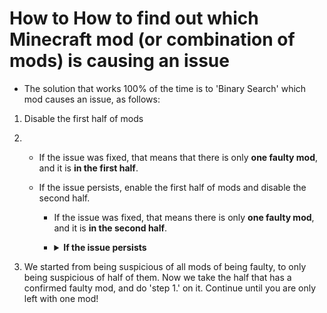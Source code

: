 # How to How to find out which Minecraft mod (or combination of mods) is causing an issue
- The solution that works 100% of the time is to 'Binary Search' which mod causes an issue, as follows:
1. Disable the first half of mods
2. - If the issue was fixed, that means that there is only **one faulty mod**, and it is **in the first half**.
     
   - If the issue persists, enable the first half of mods and disable the second half.
    
     - If the issue was fixed, that means there is only **one faulty mod**, and it is **in the second half**.
     
     - <details><summary><b>If the issue persists</b></summary>
       <p>
       If the issue persists, it means that <b>a mod in the first half is conflicting with a mod in the second half</b>.  In this case, keep the second half enabled, and binary search which mod is in conflict only in the first half (see step 3). After it has been identified, keep that mod enabled and binary search the conflicting mod in the second half.
       </p>
       </details>
   
3. We started from being suspicious of all mods of being faulty, to only being suspicious of half of them. Now we take the half that has a confirmed faulty mod, and do 'step 1.' on it. Continue until you are only left with one mod!  